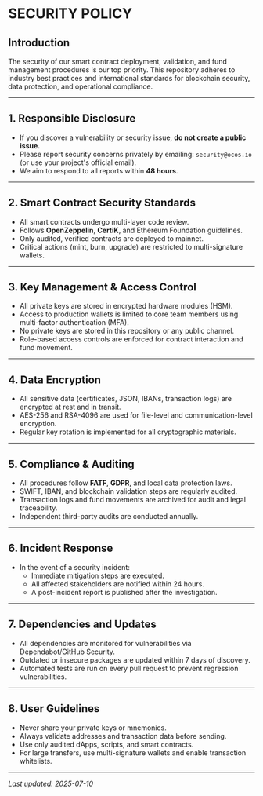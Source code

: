 # SECURITY POLICY

## Introduction

The security of our smart contract deployment, validation, and fund management procedures is our top priority. This repository adheres to industry best practices and international standards for blockchain security, data protection, and operational compliance.

---

## 1. **Responsible Disclosure**

- If you discover a vulnerability or security issue, **do not create a public issue.**
- Please report security concerns privately by emailing: `security@ocos.io`  
  (or use your project's official email).
- We aim to respond to all reports within **48 hours**.

---

## 2. **Smart Contract Security Standards**

- All smart contracts undergo multi-layer code review.
- Follows **OpenZeppelin**, **CertiK**, and Ethereum Foundation guidelines.
- Only audited, verified contracts are deployed to mainnet.
- Critical actions (mint, burn, upgrade) are restricted to multi-signature wallets.

---

## 3. **Key Management & Access Control**

- All private keys are stored in encrypted hardware modules (HSM).
- Access to production wallets is limited to core team members using multi-factor authentication (MFA).
- No private keys are stored in this repository or any public channel.
- Role-based access controls are enforced for contract interaction and fund movement.

---

## 4. **Data Encryption**

- All sensitive data (certificates, JSON, IBANs, transaction logs) are encrypted at rest and in transit.
- AES-256 and RSA-4096 are used for file-level and communication-level encryption.
- Regular key rotation is implemented for all cryptographic materials.

---

## 5. **Compliance & Auditing**

- All procedures follow **FATF**, **GDPR**, and local data protection laws.
- SWIFT, IBAN, and blockchain validation steps are regularly audited.
- Transaction logs and fund movements are archived for audit and legal traceability.
- Independent third-party audits are conducted annually.

---

## 6. **Incident Response**

- In the event of a security incident:
    - Immediate mitigation steps are executed.
    - All affected stakeholders are notified within 24 hours.
    - A post-incident report is published after the investigation.

---

## 7. **Dependencies and Updates**

- All dependencies are monitored for vulnerabilities via Dependabot/GitHub Security.
- Outdated or insecure packages are updated within 7 days of discovery.
- Automated tests are run on every pull request to prevent regression vulnerabilities.

---

## 8. **User Guidelines**

- Never share your private keys or mnemonics.
- Always validate addresses and transaction data before sending.
- Use only audited dApps, scripts, and smart contracts.
- For large transfers, use multi-signature wallets and enable transaction whitelists.

---

_Last updated: 2025-07-10_
